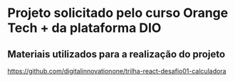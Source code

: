 # Projeto solicitado pelo curso Orange Tech + da plataforma DIO

## Materiais utilizados para a realização do projeto

https://github.com/digitalinnovationone/trilha-react-desafio01-calculadora
